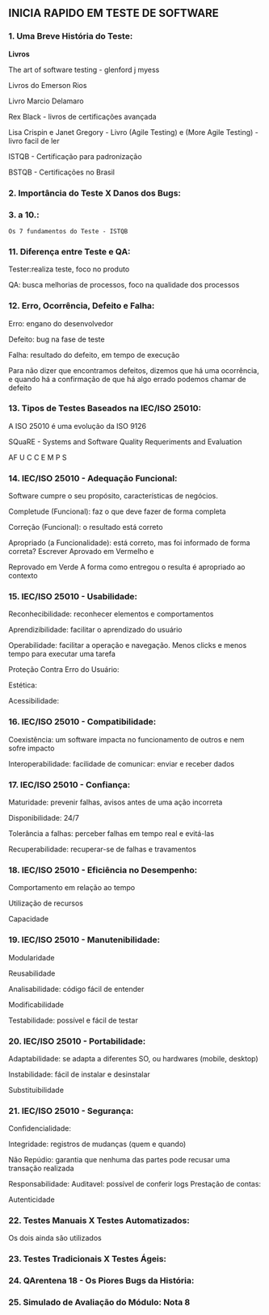 

## INICIA RAPIDO EM TESTE DE SOFTWARE	

### 1. Uma Breve História do Teste:
**Livros**
<p>The art of software testing - glenford j myess
<p>Livros do Emerson Rios
<p>Livro Marcio Delamaro
<p>Rex Black - livros de certificações avançada
<p>Lisa Crispin e Janet Gregory - Livro (Agile Testing) e (More Agile Testing) - livro facil de ler
<p>
<p>ISTQB - Certificação para padronização
<p>BSTQB - Certificações no Brasil

### 2. Importância do Teste X Danos dos Bugs:
### 3. a 10.:
	Os 7 fundamentos do Teste - ISTQB
### 11. Diferença entre Teste e QA:
<p>Tester:realiza teste, foco no produto
<p>QA: busca melhorias de processos, foco na qualidade dos processos

### 12. Erro, Ocorrência, Defeito e Falha:
<p>Erro: engano do desenvolvedor
<p>Defeito: bug na fase de teste
<p>Falha: resultado do defeito, em tempo de execução
<p>Para não dizer que encontramos defeitos, dizemos que há uma ocorrência, e quando há a confirmação de que há algo errado podemos chamar de defeito
<p>

### 13. Tipos de Testes Baseados na IEC/ISO 25010:
<p>A ISO 25010 é uma evolução da ISO 9126
<p>SQuaRE - Systems and Software Quality Requeriments and Evaluation
<p>AF U C C E M P S

### 14. IEC/ISO 25010 - Adequação Funcional:
<p>Software cumpre o seu propósito, características de negócios.
<p>Completude (Funcional): faz o que deve fazer de forma completa 
<p>Correção (Funcional): o resultado está correto
<p>Apropriado (a Funcionalidade): está correto, mas foi informado de forma correta? Escrever Aprovado em Vermelho e <p>Reprovado em Verde
	A forma como entregou o resulta é apropriado ao contexto

### 15. IEC/ISO 25010 - Usabilidade:
<p>Reconhecibilidade: reconhecer elementos e comportamentos
<p>Aprendizibilidade: facilitar o aprendizado do usuário
<p>Operabilidade: facilitar a operação e navegação. Menos clicks e menos tempo para executar uma tarefa
<p>Proteção Contra Erro do Usuário:
<p>Estética:
<p>Acessibilidade:

### 16. IEC/ISO 25010 - Compatibilidade:
<p>Coexistência: um software impacta no funcionamento de outros e nem sofre impacto
<p>Interoperabilidade: facilidade de comunicar: enviar e receber dados

### 17. IEC/ISO 25010 - Confiança:
<p>Maturidade: prevenir falhas, avisos antes de uma ação incorreta
<p>Disponibilidade: 24/7
<p>Tolerância a falhas: perceber falhas em tempo real e evitá-las
<p>Recuperabilidade: recuperar-se de falhas e travamentos

### 18. IEC/ISO 25010 - Eficiência no Desempenho:
<p>Comportamento em relação ao tempo
<p>Utilização de recursos
<p>Capacidade

### 19. IEC/ISO 25010 - Manutenibilidade:
<p>Modularidade
<p>Reusabilidade
<p>Analisabilidade: código fácil de entender
<p>Modificabilidade
<p>Testabilidade: possível e fácil de testar

### 20. IEC/ISO 25010 - Portabilidade:
<p>Adaptabilidade: se adapta a diferentes SO, ou hardwares (mobile, desktop)
<p>Instabilidade: fácil de instalar e desinstalar
<p>Substituibilidade

### 21. IEC/ISO 25010 - Segurança:
<p>Confidencialidade: 
<p>Integridade: registros de mudanças (quem e quando)
<p>Não Repúdio: garantia que nenhuma das partes pode recusar uma transação realizada
<p>Responsabilidade:
	Auditavel: possível de conferir logs
	Prestação de contas:
<p>Autenticidade

### 22. Testes Manuais X Testes Automatizados:
<p>Os dois ainda são utilizados

### 23. Testes Tradicionais X Testes Ágeis:
### 24. QArentena 18 - Os Piores Bugs da História:
### 25. Simulado de Avaliação do Módulo: Nota 8

